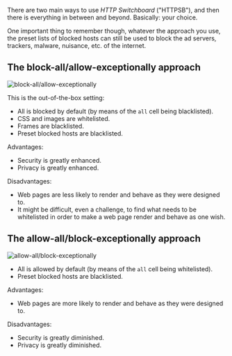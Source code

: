 There are two main ways to use *HTTP Switchboard* ("HTTPSB"), and then there is everything in between and beyond. Basically: your choice.

One important thing to remember though, whatever the approach you use, the preset lists of blocked hosts can still be used to block the ad servers, trackers, malware, nuisance, etc. of the internet.

## The block-all/allow-exceptionally approach

![block-all/allow-exceptionally](https://raw2.github.com/gorhill/httpswitchboard/master/doc/img/httpsb-basics-block-all-by-default.png)

This is the out-of-the-box setting:
- All is blocked by default (by means of the `all` cell being blacklisted).
- CSS and images are whitelisted.
- Frames are blacklisted.
- Preset blocked hosts are blacklisted.

Advantages:
- Security is greatly enhanced.
- Privacy is greatly enhanced.

Disadvantages:
- Web pages are less likely to render and behave as they were designed to.
- It might be difficult, even a challenge, to find what needs to be whitelisted in order to make a web page render and behave as one wish.

## The allow-all/block-exceptionally approach

![allow-all/block-exceptionally](https://raw2.github.com/gorhill/httpswitchboard/master/doc/img/httpsb-basics-allow-all-by-default.png)

- All is allowed by default (by means of the `all` cell being whitelisted).
- Preset blocked hosts are blacklisted.

Advantages:
- Web pages are more likely to render and behave as they were designed to.

Disadvantages:
- Security is greatly diminished.
- Privacy is greatly diminished.
